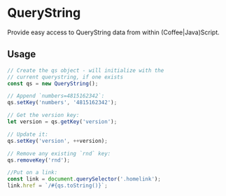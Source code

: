 # QueryString

Provide easy access to QueryString data from within (Coffee|Java)Script.

## Usage

```javascript
// Create the qs object - will initialize with the
// current querystring, if one exists
const qs = new QueryString();

// Append `numbers=4815162342`:
qs.setKey('numbers', '4815162342');

// Get the version key:
let version = qs.getKey('version');

// Update it:
qs.setKey('version', ++version);

// Remove any existing `rnd` key:
qs.removeKey('rnd');

//Put on a link:
const link = document.querySelector('.homelink');
link.href = `/#{qs.toString()}`;
```

